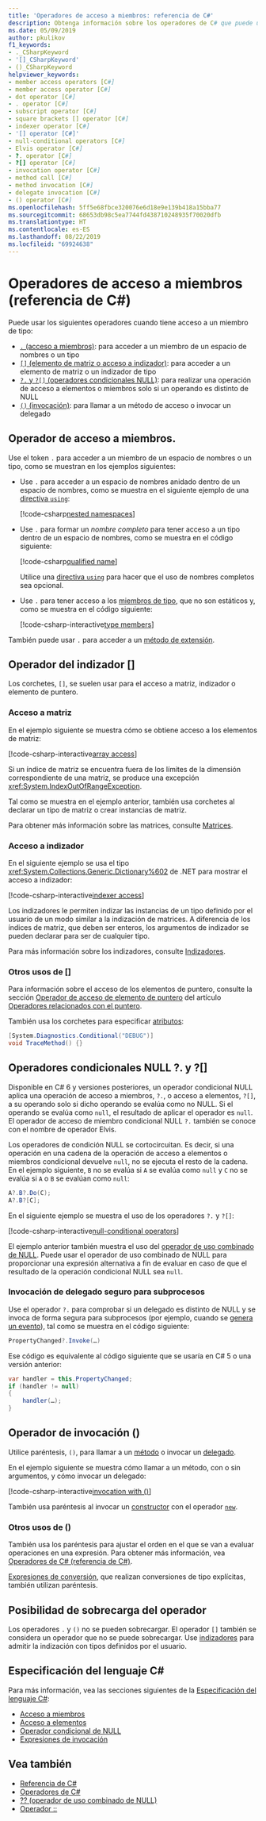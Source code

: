 ```yaml
---
title: 'Operadores de acceso a miembros: referencia de C#'
description: Obtenga información sobre los operadores de C# que puede usar para acceder a los miembros de tipos.
ms.date: 05/09/2019
author: pkulikov
f1_keywords:
- ._CSharpKeyword
- '[]_CSharpKeyword'
- ()_CSharpKeyword
helpviewer_keywords:
- member access operators [C#]
- member access operator [C#]
- dot operator [C#]
- . operator [C#]
- subscript operator [C#]
- square brackets [] operator [C#]
- indexer operator [C#]
- '[] operator [C#]'
- null-conditional operators [C#]
- Elvis operator [C#]
- ?. operator [C#]
- ?[] operator [C#]
- invocation operator [C#]
- method call [C#]
- method invocation [C#]
- delegate invocation [C#]
- () operator [C#]
ms.openlocfilehash: 5ff5e68fbce320076e6d18e9e139b418a15bba77
ms.sourcegitcommit: 68653db98c5ea7744fd438710248935f70020dfb
ms.translationtype: HT
ms.contentlocale: es-ES
ms.lasthandoff: 08/22/2019
ms.locfileid: "69924638"
---
```

# <a name="member-access-operators-c-reference"></a>Operadores de acceso a miembros (referencia de C#)

Puede usar los siguientes operadores cuando tiene acceso a un miembro de tipo:

- [`.` (acceso a miembros)](#member-access-operator-): para acceder a un miembro de un espacio de nombres o un tipo
- [`[]` (elemento de matriz o acceso a indizador)](#indexer-operator-): para acceder a un elemento de matriz o un indizador de tipo
- [`?.` y `?[]` (operadores condicionales NULL)](#null-conditional-operators--and-): para realizar una operación de acceso a elementos o miembros solo si un operando es distinto de NULL
- [`()` (invocación)](#invocation-operator-): para llamar a un método de acceso o invocar un delegado

## <a name="member-access-operator-"></a>Operador de acceso a miembros.

Use el token `.` para acceder a un miembro de un espacio de nombres o un tipo, como se muestran en los ejemplos siguientes:

- Use `.` para acceder a un espacio de nombres anidado dentro de un espacio de nombres, como se muestra en el siguiente ejemplo de una [directiva `using`](../keywords/using-directive.md):

  [!code-csharp[nested namespaces](~/samples/csharp/language-reference/operators/MemberAccessOperators.cs#NestedNamespace)]

- Use `.` para formar un *nombre completo* para tener acceso a un tipo dentro de un espacio de nombres, como se muestra en el código siguiente:

  [!code-csharp[qualified name](~/samples/csharp/language-reference/operators/MemberAccessOperators.cs#QualifiedName)]

  Utilice una [directiva `using`](../keywords/using-directive.md) para hacer que el uso de nombres completos sea opcional.

- Use `.` para tener acceso a los [miembros de tipo](../../programming-guide/classes-and-structs/index.md#members), que no son estáticos y, como se muestra en el código siguiente:

  [!code-csharp-interactive[type members](~/samples/csharp/language-reference/operators/MemberAccessOperators.cs#TypeMemberAccess)]

También puede usar `.` para acceder a un [método de extensión](../../programming-guide/classes-and-structs/extension-methods.md).

## <a name="indexer-operator-"></a>Operador del indizador []

Los corchetes, `[]`, se suelen usar para el acceso a matriz, indizador o elemento de puntero.

### <a name="array-access"></a>Acceso a matriz

En el ejemplo siguiente se muestra cómo se obtiene acceso a los elementos de matriz:

[!code-csharp-interactive[array access](~/samples/csharp/language-reference/operators/MemberAccessOperators.cs#Arrays)]

Si un índice de matriz se encuentra fuera de los límites de la dimensión correspondiente de una matriz, se produce una excepción <xref:System.IndexOutOfRangeException>.

Tal como se muestra en el ejemplo anterior, también usa corchetes al declarar un tipo de matriz o crear instancias de matriz.

Para obtener más información sobre las matrices, consulte [Matrices](../../programming-guide/arrays/index.md).

### <a name="indexer-access"></a>Acceso a indizador

En el siguiente ejemplo se usa el tipo <xref:System.Collections.Generic.Dictionary%602> de .NET para mostrar el acceso a indizador:

[!code-csharp-interactive[indexer access](~/samples/csharp/language-reference/operators/MemberAccessOperators.cs#Indexers)]

Los indizadores le permiten indizar las instancias de un tipo definido por el usuario de un modo similar a la indización de matrices. A diferencia de los índices de matriz, que deben ser enteros, los argumentos de indizador se pueden declarar para ser de cualquier tipo.

Para más información sobre los indizadores, consulte [Indizadores](../../programming-guide/indexers/index.md).

### <a name="other-usages-of-"></a>Otros usos de []

Para información sobre el acceso de los elementos de puntero, consulte la sección [Operador de acceso de elemento de puntero](pointer-related-operators.md#pointer-element-access-operator-) del artículo [Operadores relacionados con el puntero](pointer-related-operators.md).

También usa los corchetes para especificar [atributos](../../programming-guide/concepts/attributes/index.md):

```csharp
[System.Diagnostics.Conditional("DEBUG")]
void TraceMethod() {}
```

## <a name="null-conditional-operators--and-"></a>Operadores condicionales NULL ?. y ?[]

Disponible en C# 6 y versiones posteriores, un operador condicional NULL aplica una operación de acceso a miembros, `?.`, o acceso a elementos, `?[]`, a su operando solo si dicho operando se evalúa como no NULL. Si el operando se evalúa como `null`, el resultado de aplicar el operador es `null`. El operador de acceso de miembro condicional NULL `?.` también se conoce con el nombre de operador Elvis.

Los operadores de condición NULL se cortocircuitan. Es decir, si una operación en una cadena de la operación de acceso a elementos o miembros condicional devuelve `null`, no se ejecuta el resto de la cadena. En el ejemplo siguiente, `B` no se evalúa si `A` se evalúa como `null` y `C` no se evalúa si `A` o `B` se evalúan como `null`:

```csharp
A?.B?.Do(C);
A?.B?[C];
```

En el siguiente ejemplo se muestra el uso de los operadores `?.` y `?[]`:

[!code-csharp-interactive[null-conditional operators](~/samples/csharp/language-reference/operators/MemberAccessOperators.cs#NullConditional)]

El ejemplo anterior también muestra el uso del [operador de uso combinado de NULL](null-coalescing-operator.md). Puede usar el operador de uso combinado de NULL para proporcionar una expresión alternativa a fin de evaluar en caso de que el resultado de la operación condicional NULL sea `null`.

### <a name="thread-safe-delegate-invocation"></a>Invocación de delegado seguro para subprocesos

Use el operador `?.` para comprobar si un delegado es distinto de NULL y se invoca de forma segura para subprocesos (por ejemplo, cuando se [genera un evento](../../../standard/events/how-to-raise-and-consume-events.md)), tal como se muestra en el código siguiente:

```csharp
PropertyChanged?.Invoke(…)
```

Ese código es equivalente al código siguiente que se usaría en C# 5 o una versión anterior:

```csharp
var handler = this.PropertyChanged;
if (handler != null)
{
    handler(…);
}
```

## <a name="invocation-operator-"></a>Operador de invocación ()

Utilice paréntesis, `()`, para llamar a un [método](../../programming-guide/classes-and-structs/methods.md) o invocar un [delegado](../../programming-guide/delegates/index.md).

En el ejemplo siguiente se muestra cómo llamar a un método, con o sin argumentos, y cómo invocar un delegado:

[!code-csharp-interactive[invocation with ()](~/samples/csharp/language-reference/operators/MemberAccessOperators.cs#Invocation)]

También usa paréntesis al invocar un [constructor](../../programming-guide/classes-and-structs/constructors.md) con el operador [`new`](new-operator.md).

### <a name="other-usages-of-"></a>Otros usos de ()

También usa los paréntesis para ajustar el orden en el que se van a evaluar operaciones en una expresión. Para obtener más información, vea [Operadores de C# (referencia de C#)](index.md).

[Expresiones de conversión](type-testing-and-cast.md#cast-operator-), que realizan conversiones de tipo explícitas, también utilizan paréntesis.

## <a name="operator-overloadability"></a>Posibilidad de sobrecarga del operador

Los operadores `.` y `()` no se pueden sobrecargar. El operador `[]` también se considera un operador que no se puede sobrecargar. Use [indizadores](../../programming-guide/indexers/index.md) para admitir la indización con tipos definidos por el usuario.

## <a name="c-language-specification"></a>Especificación del lenguaje C#

Para más información, vea las secciones siguientes de la [Especificación del lenguaje C#](~/_csharplang/spec/introduction.md):

- [Acceso a miembros](~/_csharplang/spec/expressions.md#member-access)
- [Acceso a elementos](~/_csharplang/spec/expressions.md#element-access)
- [Operador condicional de NULL](~/_csharplang/spec/expressions.md#null-conditional-operator)
- [Expresiones de invocación](~/_csharplang/spec/expressions.md#invocation-expressions)

## <a name="see-also"></a>Vea también

- [Referencia de C#](../index.md)
- [Operadores de C#](index.md)
- [?? (operador de uso combinado de NULL)](null-coalescing-operator.md)
- [Operador ::](namespace-alias-qualifier.md)
